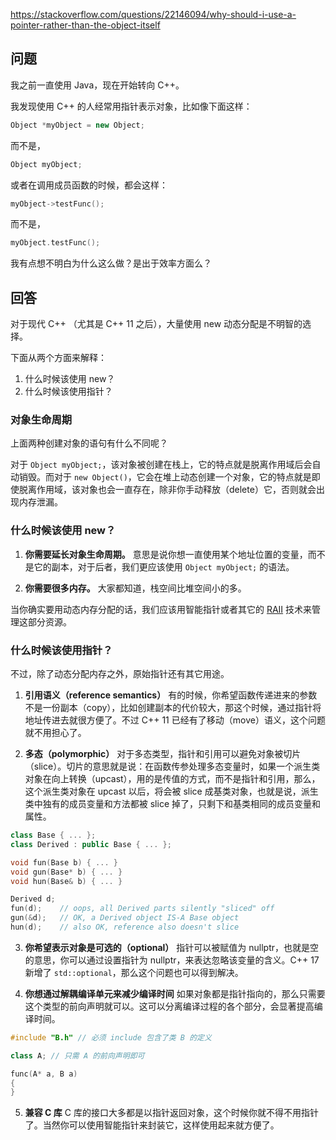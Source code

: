 <https://stackoverflow.com/questions/22146094/why-should-i-use-a-pointer-rather-than-the-object-itself>

## 问题

我之前一直使用 Java，现在开始转向 C++。

我发现使用 C++ 的人经常用指针表示对象，比如像下面这样：

```c++
Object *myObject = new Object;
```

而不是，

```c++
Object myObject;
```

或者在调用成员函数的时候，都会这样：

```c++
myObject->testFunc();
```

而不是，

```c++
myObject.testFunc();
```

我有点想不明白为什么这么做？是出于效率方面么？


## 回答

对于现代 C++ （尤其是 C++ 11 之后），大量使用 new 动态分配是不明智的选择。

下面从两个方面来解释：

1. 什么时候该使用 new？
2. 什么时候该使用指针？

### 对象生命周期

上面两种创建对象的语句有什么不同呢？

对于 `Object myObject;`，该对象被创建在栈上，它的特点就是脱离作用域后会自动销毁。而对于 `new Object()`，它会在堆上动态创建一个对象，它的特点就是即使脱离作用域，该对象也会一直存在，除非你手动释放（delete）它，否则就会出现内存泄漏。

### 什么时候该使用 new？

1. **你需要延长对象生命周期。** 意思是说你想一直使用某个地址位置的变量，而不是它的副本，对于后者，我们更应该使用 `Object myObject;` 的语法。

2. **你需要很多内存。** 大家都知道，栈空间比堆空间小的多。

当你确实要用动态内存分配的话，我们应该用智能指针或者其它的 [RAII](http://en.wikipedia.org/wiki/Resource_Acquisition_Is_Initialization) 技术来管理这部分资源。

### 什么时候该使用指针？

不过，除了动态分配内存之外，原始指针还有其它用途。

1. **引用语义（reference semantics）** 有的时候，你希望函数传递进来的参数不是一份副本（copy），比如创建副本的代价较大，那这个时候，通过指针将地址传进去就很方便了。不过 C++ 11 已经有了移动（move）语义，这个问题就不用担心了。

2. **多态（polymorphic）** 对于多态类型，指针和引用可以避免对象被切片（slice）。切片的意思就是说：在函数传参处理多态变量时，如果一个派生类对象在向上转换（upcast），用的是传值的方式，而不是指针和引用，那么，这个派生类对象在 upcast 以后，将会被 slice 成基类对象，也就是说，派生类中独有的成员变量和方法都被 slice 掉了，只剩下和基类相同的成员变量和属性。

```c++
class Base { ... };
class Derived : public Base { ... };

void fun(Base b) { ... }
void gun(Base* b) { ... }
void hun(Base& b) { ... }

Derived d;
fun(d);    // oops, all Derived parts silently "sliced" off
gun(&d);   // OK, a Derived object IS-A Base object
hun(d);    // also OK, reference also doesn't slice
```

3. **你希望表示对象是可选的（optional）** 指针可以被赋值为 nullptr，也就是空的意思，你可以通过设置指针为 nullptr，来表达忽略该变量的含义。C++ 17 新增了 `std::optional`，那么这个问题也可以得到解决。

4. **你想通过解耦编译单元来减少编译时间**  如果对象都是指针指向的，那么只需要这个类型的前向声明就可以。这可以分离编译过程的各个部分，会显著提高编译时间。

```c++
#include "B.h" // 必须 include 包含了类 B 的定义

class A; // 只需 A 的前向声明即可

func(A* a, B a)
{
}
```

5. **兼容 C 库** C 库的接口大多都是以指针返回对象，这个时候你就不得不用指针了。当然你可以使用智能指针来封装它，这样使用起来就方便了。
